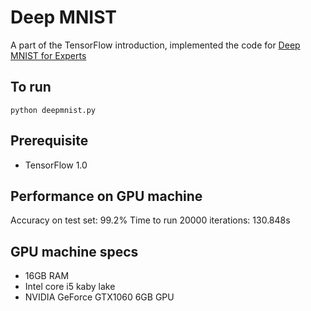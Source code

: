 # Deep MNIST

A part of the TensorFlow introduction, implemented the code for [Deep MNIST for Experts](https://www.tensorflow.org/get_started/mnist/pros)

## To run

`python deepmnist.py`

## Prerequisite
- TensorFlow 1.0

## Performance on GPU machine
Accuracy on test set: 99.2%
Time to run 20000 iterations: 130.848s

## GPU machine specs
- 16GB RAM
- Intel core i5 kaby lake
- NVIDIA GeForce GTX1060 6GB GPU
